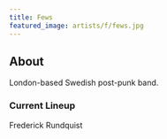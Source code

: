 ```yaml
---
title: Fews
featured_image: artists/f/fews.jpg
---
```

## About

London-based Swedish post-punk band.

### Current Lineup

Frederick Rundquist


